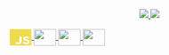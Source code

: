 <div align="center">
  <a href="https://github.com/kaadoshi66">
  <img height="180em" src="https://github-readme-stats.vercel.app/api?username=kaadoshi66&show_icons=false&theme=dark&include_all_commits=true&count_private=false"/>
  <img height="180em" src="https://github-readme-stats.vercel.app/api/top-langs/?username=kaadoshi66&layout=compact&langs_count=7&theme=dark"/>
</div>
  
<div style="display: inline_block"><br>  
  <img align="center" alt="" height="30" width="40" src="https://raw.githubusercontent.com/devicons/devicon/master/icons/javascript/javascript-plain.svg"> 
  <img align="center" alt="" height="30" width="40" src="https://cdn.jsdelivr.net/gh/devicons/devicon/icons/html5/html5-original.svg"/>
  <img align="center" alt="" height="30" width="40" src="https://cdn.jsdelivr.net/gh/devicons/devicon/icons/css3/css3-original.svg"/>
  <img align="center" alt="" height="30" width="40" src="https://cdn.jsdelivr.net/gh/devicons/devicon/icons/nodejs/nodejs-original.svg">
  <img align="right" alt="" height="150" style="border-radius:50px;" src="https://avatars.githubusercontent.com/u/106620540?v=4">
</div>
  
  ##
 
